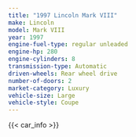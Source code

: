 ```yaml
---
title: "1997 Lincoln Mark VIII"
make: Lincoln
model: Mark VIII
year: 1997
engine-fuel-type: regular unleaded
engine-hp: 280
engine-cylinders: 8
transmission-type: Automatic
driven-wheels: Rear wheel drive
number-of-doors: 2
market-category: Luxury
vehicle-size: Large
vehicle-style: Coupe
---
```


{{< car_info >}}
